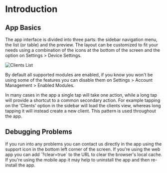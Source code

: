# Introduction

## App Basics

<p>The app interface is divided into three parts: the sidebar navigation menu, the list (or table) and the preview. The layout can be customized to fit your needs using a combination of the icons at the bottom of the screen and the option on Settings > Device Settings.</p>

![Clients List](client.png)

<p>By default all supported modules are enabled, if you know you won't be using some of the features you can disable them on Settings > Account Management > Enabled Modules.</p>

<p>In many cases in the app a single tap will take one action, while a long tap will provide a shortcut to a common secondary action. For example tapping on the 'Clients' option in the sidebar will load the clients view, whereas long tapping it will instead create a new client. This pattern is used throughout the app.</p>

## Debugging Problems

<p>If you run into any problems you can contact us directly in the app using the support icon in the bottom left corner of the screen. If you're using the web app you can add `?clear=true` to the URL to clear the browser's local cache. If you're using the mobile app it may help to uninstall the app and then re-install the app.</p>